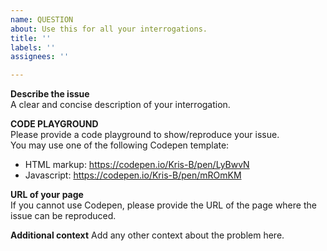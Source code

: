 ```yaml
---
name: QUESTION
about: Use this for all your interrogations.
title: ''
labels: ''
assignees: ''

---
```


**Describe the issue**  
A clear and concise description of your interrogation.

**CODE PLAYGROUND**  
Please provide a code playground to show/reproduce your issue.  
You may use one of the following Codepen template:
- HTML markup: https://codepen.io/Kris-B/pen/LyBwvN
- Javascript: https://codepen.io/Kris-B/pen/mROmKM


**URL of your page**  
If you cannot use Codepen, please provide the URL of the page where the issue can be reproduced.


**Additional context**
Add any other context about the problem here.
